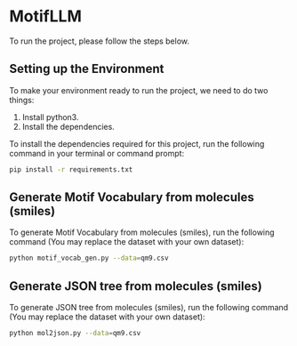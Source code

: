 # MotifLLM

To run the project, please follow the steps below.

## Setting up the Environment

To make your environment ready to run the project, we need to do two things:

1. Install python3.
2. Install the dependencies.

To install the dependencies required for this project, run the following command in your terminal or command prompt:

```bash
pip install -r requirements.txt

```

## Generate Motif Vocabulary from molecules (smiles)

To generate Motif Vocabulary from molecules (smiles), run the following command (You may replace the dataset with your own dataset):

```bash
python motif_vocab_gen.py --data=qm9.csv

```

## Generate JSON tree from molecules (smiles)

To generate JSON tree from molecules (smiles), run the following command (You may replace the dataset with your own dataset):

```bash
python mol2json.py --data=qm9.csv

```
